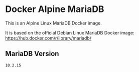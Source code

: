 Docker Alpine MariaDB
=====================

This is an Alpine Linux MariaDB Docker image.

It is based on the official Debian Linux MariaDB Docker image:  
https://hub.docker.com/r/library/mariadb/

## MariaDB Version

`10.2.15`
